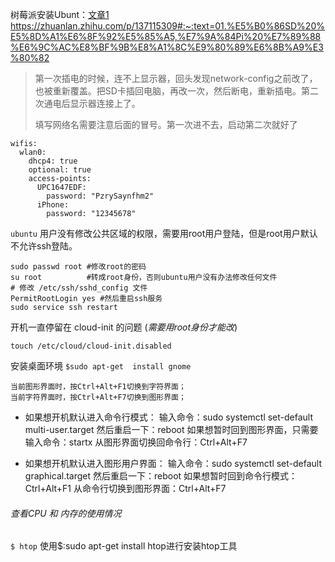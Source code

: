 树莓派安装Ubunt：[文章1](https://ywnz.com/linuxaz/6997.html) https://zhuanlan.zhihu.com/p/137115309#:~:text=01.%E5%B0%86SD%20%E5%8D%A1%E6%8F%92%E5%85%A5,%E7%9A%84Pi%20%E7%89%88%E6%9C%AC%E8%BF%9B%E8%A1%8C%E9%80%89%E6%8B%A9%E3%80%82

> 第一次插电的时候，连不上显示器，回头发现network-config之前改了，也被重新覆盖。把SD卡插回电脑，再改一次，然后断电，重新插电。第二次通电后显示器连接上了。
>
> 填写网络名需要注意后面的冒号。第一次进不去，启动第二次就好了



```
wifis:
  wlan0:
    dhcp4: true
    optional: true
    access-points:
      UPC1647EDF:
        password: "PzrySaynfhm2"
      iPhone:
        password: "12345678"
```

`ubuntu` 用户没有修改公共区域的权限，需要用root用户登陆，但是root用户默认不允许ssh登陆。

```shell
sudo passwd root #修改root的密码
su root          #转成root身份，否则ubuntu用户没有办法修改任何文件
# 修改 /etc/ssh/sshd_config 文件
PermitRootLogin yes #然后重启ssh服务
sudo service ssh restart
```

开机一直停留在 cloud-init 的问题 (*需要用root身份才能改*)

`touch /etc/cloud/cloud-init.disabled`

安装桌面环境 `$sudo apt-get  install gnome`



```
当前图形界面时，按Ctrl+Alt+F1切换到字符界面；
当前字符界面时，按Ctrl+Alt+F7切换到图形界面；
```

- 如果想开机默认进入命令行模式：
  输入命令：sudo systemctl set-default multi-user.target
  然后重启一下：reboot
  如果想暂时回到图形界面，只需要输入命令：startx
  从图形界面切换回命令行：Ctrl+Alt+F7

- 如果想开机默认进入图形用户界面：
  输入命令：sudo systemctl set-default graphical.target
  然后重启一下：reboot
  如果想暂时回到命令行模式：Ctrl+Alt+F1
  从命令行切换到图形界面：Ctrl+Alt+F7

###### 查看CPU 和 内存的使用情况

`$ htop`  使用$:sudo apt-get install htop进行安装htop工具